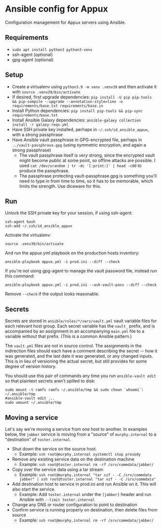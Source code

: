 # Ansible config for Appux

Configuration management for Appux servers using Ansible.

## Requirements

- `sudo apt install python3 python3-venv`
- ssh-agent (optional)
- gpg-agent (optional)

## Setup

- Create a virtualenv using `python3.9 -m venv .venv39`
  and then activate it with `source .venv39/bin/activate`
- If desired, first upgrade dependencies:
  `pip install -U pip pip-tools && pip-compile --upgrade --annotation-style=line -o requirements/base.txt requirements/base.in`
- Install Python dependencies:
  `pip install pip-tools && pip-sync requirements/base.txt`
- Install Ansible Galaxy dependencies:
  `ansible-galaxy collection install -r galaxy-reqs.yml`
- Have SSH private key installed, perhaps in
  `~/.ssh/id_ansible_appux`, with a strong passphrase
- Have Ansible vault passphrase in GPG-encrypted file, perhaps in
  `../vault-passphrase.gpg` (using symmetric encryption, and again a
  strong passphrase)
    - The vault passphrase itself is *very* strong, since the
      encrypted vault might become public at some point, so offline attacks are
      possible. I used `cat /dev/urandom | tr -dc '[:print:]' | head -c80`
      to produce the passphrase.
    - The passphrase protecting vault-passphrase.gpg is something
      you'll need to type in from time to time, so it has to be
      memorable, which limits the strength. Use diceware for this.

## Run

Unlock the SSH private key for your session, if using ssh-agent:

```
ssh-agent bash
ssh-add ~/.ssh/id_ansible_appux
```

Activate the virtualenv:

```
source .venv39/bin/activate
```

And run the appux.yml playbook on the production hosts inventory:

```
ansible-playbook appux.yml -i prod.ini --diff --check
```

If you're not using gpg-agent to manage the vault password file,
instead run this command:

```
ansible-playbook appux.yml -i prod.ini --ask-vault-pass --diff --check
```

Remove `--check` if the output looks reasonable.

## Secrets

Secrets are stored in `ansible/roles/*/vars/vault.yml` vault variable
files for each relevant host group. Each secret variable has the
`vault_` prefix, and is accompanied by an assignment in an
accompanying `main.yml` file to a variable *without* that
prefix. (This is a common Ansible pattern.)

The `vault.yml` files are not in source control. The assignments in
the indirection files should each have a comment describing the secret
-- how it was generated, and the last date it was generated, or any
changed inputs. This is in lieu of versioning the actual secret, but
still provides for some degree of version history.

You should use this pair of commands any time you run `ansible-vault
edit` so that plaintext secrets aren't spilled to disk:

```
sudo mount -t ramfs ramfs ~/.ansible/tmp && sudo chown `whoami`: ~/.ansible/tmp
#ansible-vault edit ...
sudo umount ~/.ansible/tmp
```

## Moving a service

Let's say we're moving a service from one host to another. In examples
below, the `jabber` service is moving from a "source" of
`murphy.internal` to a "destination" of `toster.internal`.

- Shut down the service on the source host.
    - Example: `ssh root@murphy.internal systemctl stop prosody`
- Remove any existing service data on the destination machine
    - Example: `ssh root@toster.internal rm -rf /srv/commdata/jabber/`
- Copy over the service data using a tar stream
    - Example: `ssh root@murphy.internal "tar czf - -C /srv/commdata jabber" | ssh root@toster.internal "tar xzf - -C /srv/commdata"`
- Add destination host to service in prod.ini and run Ansible on
  it. This will also start the service.
    - Example: Add `toster.internal` under the `[jabber]` header and
      run Ansible with `--limit toster.internal`
- Change any DNS or router configuration to point to destination
- Confirm service is running properly on destination, then delete
  files from source
    - Example: `ssh root@murphy.internal rm -rf /srv/commdata/jabber/`
